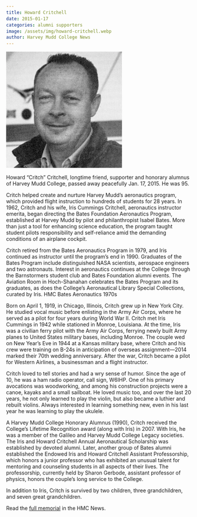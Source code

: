 ```yaml
---
title: Howard Critchell
date: 2015-01-17
categories: alumni supporters
image: /assets/img/howard-critchell.webp
author: Harvey Mudd College News
---
```

![Howard Critchell](/assets/img/howard-critchell.webp)

Howard “Critch” Critchell, longtime friend, supporter and honorary alumnus of Harvey Mudd College, passed away peacefully Jan. 17, 2015. He was 95.

Critch helped create and nurture Harvey Mudd’s aeronautics program, which provided flight instruction to hundreds of students for 28 years. In 1962, Critch and his wife, Iris Cummings Critchell, aeronautics instructor emerita, began directing the Bates Foundation Aeronautics Program, established at Harvey Mudd by pilot and philanthropist Isabel Bates. More than just a tool for enhancing science education, the program taught student pilots responsibility and self-reliance amid the demanding conditions of an airplane cockpit.

Critch retired from the Bates Aeronautics Program in 1979, and Iris continued as instructor until the program’s end in 1990. Graduates of the Bates Program include distinguished NASA scientists, aerospace engineers and two astronauts. Interest in aeronautics continues at the College through the Barnstormers student club and Bates Foundation alumni events. The Aviation Room in Hoch-Shanahan celebrates the Bates Program and its graduates, as does the College’s Aeronautical Library Special Collections, curated by Iris.
HMC Bates Aeronautics 1970s

Born on April 1, 1919, in Chicago, Illinois, Critch grew up in New York City. He studied vocal music before enlisting in the Army Air Corps, where he served as a pilot for four years during World War II. Critch met Iris Cummings in 1942 while stationed in Monroe, Louisiana. At the time, Iris was a civilian ferry pilot with the Army Air Corps, ferrying newly built Army planes to United States military bases, including Monroe. The couple wed on New Year’s Eve in 1944 at a Kansas military base, where Critch and his crew were training on B-24s in anticipation of overseas assignment—2014 marked their 70th wedding anniversary. After the war, Critch became a pilot for Western Airlines, a businessman and a flight instructor.

Critch loved to tell stories and had a wry sense of humor. Since the age of 10, he was a ham radio operator, call sign, W6IHP. One of his primary avocations was woodworking, and among his construction projects were a canoe, kayaks and a small sailboat. He loved music too, and over the last 20 years, he not only learned to play the violin, but also became a luthier and rebuilt violins. Always interested in learning something new, even in his last year he was learning to play the ukulele.

A Harvey Mudd College Honorary Alumnus (1990), Critch received the College’s Lifetime Recognition award (along with Iris) in 2007. With Iris, he was a member of the Galileo and Harvey Mudd College Legacy societies. The Iris and Howard Critchell Annual Aeronautical Scholarship was established by devoted alumni. Later, another group of Bates alumni established the Endowed Iris and Howard Critchell Assistant Professorship, which honors a junior professor who has exhibited an unusual talent for mentoring and counseling students in all aspects of their lives. The professorship, currently held by Sharon Gerbode, assistant professor of physics, honors the couple’s long service to the College.

In addition to Iris, Critch is survived by two children, three grandchildren, and seven great grandchildren.

Read the [full memorial](https://www.hmc.edu/about-hmc/2015/02/06/harvey-mudd-says-farewell-howard-critchell/) in the HMC News.
